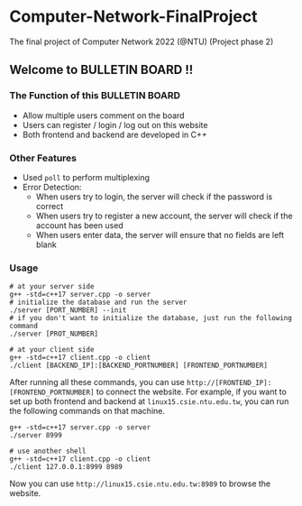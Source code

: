 # Computer-Network-FinalProject
The final project of Computer Network 2022 (@NTU) (Project phase 2)

## Welcome to BULLETIN BOARD !!

### The Function of this BULLETIN BOARD
- Allow multiple users comment on the board 
- Users can register / login / log out on this website
- Both frontend and backend are developed in C++

### Other Features
- Used `poll` to perform multiplexing
- Error Detection: 
    - When users try to login, the server will check if the password is correct
    - When users try to register a new account, the server will check if the account has been used
    - When users enter data, the server will ensure that no fields are left blank

### Usage
```shell
# at your server side
g++ -std=c++17 server.cpp -o server
# initialize the database and run the server
./server [PORT_NUMBER] --init
# if you don't want to initialize the database, just run the following command
./server [PROT_NUMBER]

# at your client side
g++ -std=c++17 client.cpp -o client
./client [BACKEND_IP]:[BACKEND_PORTNUMBER] [FRONTEND_PORTNUMBER]
```
After running all these commands, you can use `http://[FRONTEND_IP]:[FRONTEND_PORTNUMBER]` to connect the website.
For example, if you want to set up both frontend and backend at `linux15.csie.ntu.edu.tw`, you can run the following commands on that machine.
```shell
g++ -std=c++17 server.cpp -o server
./server 8999

# use another shell
g++ -std=c++17 client.cpp -o client
./client 127.0.0.1:8999 8989
```
Now you can use `http://linux15.csie.ntu.edu.tw:8989` to browse the website.
